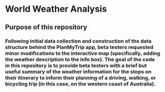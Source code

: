 # World Weather Analysis

## Purpose of this repository

### Following initial data collection and construction of the data structure behind the PlanMyTrip app, beta testers requested minor modifications to the interactive map (specifically, adding the weather description to the info box).  The goal of the code in this repository is to provide beta testers with a brief but useful summary of the weather information for the stops on their itinerary to inform their planning of a driving, walking, or bicycling trip (in this case, on the western coast of Australia).
